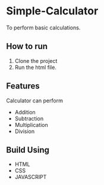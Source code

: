 # Simple-Calculator
To perform basic calculations.

## How to run
1. Clone the project
2. Run the html file.

## Features
Calculator can perform
- Addition
- Subtraction
- Multiplication
- Division

## Build Using
- HTML
- CSS
- JAVASCRIPT
